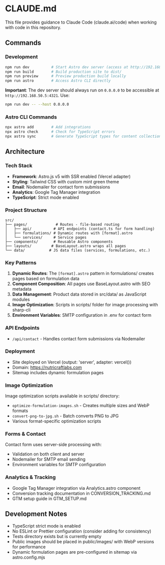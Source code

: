 # CLAUDE.md

This file provides guidance to Claude Code (claude.ai/code) when working with code in this repository.

## Commands

### Development
```bash
npm run dev          # Start Astro dev server (access at http://192.168.50.5:4321)
npm run build        # Build production site to dist/
npm run preview      # Preview production build locally
npm run astro        # Access Astro CLI directly
```

**Important**: The dev server should always run on `0.0.0.0` to be accessible at `http://192.168.50.5:4321`. Use:
```bash
npm run dev -- --host 0.0.0.0
```

### Astro CLI Commands
```bash
npx astro add        # Add integrations
npx astro check      # Check for TypeScript errors
npx astro sync       # Generate TypeScript types for content collections
```

## Architecture

### Tech Stack
- **Framework**: Astro.js v5 with SSR enabled (Vercel adapter)
- **Styling**: Tailwind CSS with custom mint green theme
- **Email**: Nodemailer for contact form submissions
- **Analytics**: Google Tag Manager integration
- **TypeScript**: Strict mode enabled

### Project Structure

```
src/
├── pages/             # Routes - file-based routing
│   ├── api/          # API endpoints (contact.ts for form handling)
│   ├── formulations/ # Dynamic routes with [format].astro
│   └── services/     # Service pages
├── components/       # Reusable Astro components
├── layouts/         # BaseLayout.astro wraps all pages
└── data/           # JS data files (services, formulations, etc.)
```

### Key Patterns

1. **Dynamic Routes**: The `[format].astro` pattern in formulations/ creates pages based on formulation data
2. **Component Composition**: All pages use BaseLayout.astro with SEO metadata
3. **Data Management**: Product data stored in src/data/ as JavaScript modules
4. **Image Optimization**: Scripts in scripts/ folder for image processing with sharp-cli
5. **Environment Variables**: SMTP configuration in .env for contact form

### API Endpoints
- `/api/contact` - Handles contact form submissions via Nodemailer

### Deployment
- Site deployed on Vercel (output: 'server', adapter: vercel())
- Domain: https://nutricraftlabs.com
- Sitemap includes dynamic formulation pages

### Image Optimization
Image optimization scripts available in scripts/ directory:
- `optimize-formulation-images.sh` - Creates multiple sizes and WebP formats
- `convert-png-to-jpg.sh` - Batch converts PNG to JPG
- Various format-specific optimization scripts

### Forms & Contact
Contact form uses server-side processing with:
- Validation on both client and server
- Nodemailer for SMTP email sending
- Environment variables for SMTP configuration

### Analytics & Tracking
- Google Tag Manager integration via Analytics.astro component
- Conversion tracking documentation in CONVERSION_TRACKING.md
- GTM setup guide in GTM_SETUP.md

## Development Notes

- TypeScript strict mode is enabled
- No ESLint or Prettier configuration (consider adding for consistency)
- Tests directory exists but is currently empty
- Public images should be placed in public/images/ with WebP versions for performance
- Dynamic formulation pages are pre-configured in sitemap via astro.config.mjs